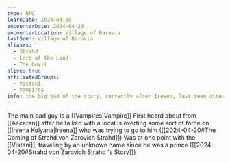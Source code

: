 ```yaml
---
type: NPC
learnDate: 2024-04-20
encounterDate: 2024-04-20
encounterLocation: Village of Barovia
lastSeen: Village of Barovia
aliases: 
  - Strahd
  - Lord of the Land
  - The Devil
alive: true
affiliatedGroups: 
  - Vistani
  - Vampires
info: the big bad of the story, currently after Ireena, last seen attending to somthing else after fending him off in the Village of Barovia 
---
```

The main bad guy
Is a [[Vampires|Vampire]]
First heard about from [[Aeceran]] after he talked with a local
Is exerting some sort of force on [[Ireena Kolyana|Ireena]] who was trying to go to him ([[2024-04-20#The Coming of Strahd von Zarovich Strahd]])
Was at one point with the [[Vistani]], traveling by an unknown name since he was a prince ([[2024-04-20#Strahd von Zarovich Strahd 's Story]])